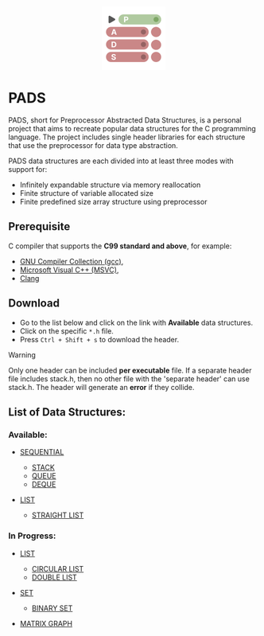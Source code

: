 <p align="center">
  <img width="128" align="center" src="/assets/logo.svg">
</p>

# PADS

PADS, short for Preprocessor Abstracted Data Structures, is a personal project that aims to recreate popular data structures for the C programming language. The project includes single header libraries for each structure that use the preprocessor for data type abstraction.

PADS data structures are each divided into at least three modes with support for:

- Infinitely expandable structure via memory reallocation
- Finite structure of variable allocated size
- Finite predefined size array structure using preprocessor

## Prerequisite
C compiler that supports the **C99 standard and above**, for example:
- [GNU Compiler Collection (gcc)](https://gcc.gnu.org), 
- [Microsoft Visual C++ (MSVC)](https://visualstudio.microsoft.com/vs/features/cplusplus/),
- [Clang](https://clang.llvm.org)

## Download
- Go to the list below and click on the link with **Available** data structures.
- Click on the specific ```*.h``` file.
- Press ```Ctrl + Shift + s``` to download the header.

> [!WARNING]
> Only one header can be included **per executable** file. If a separate header file includes stack.h, then no other file with the 'separate header' can use stack.h. The header will generate an **error** if they collide.

## **List of Data Structures:**

### **Available:**
- [SEQUENTIAL](https://github.com/TheGAzed/pads/blob/main/source/sequential)
  - [STACK](https://github.com/TheGAzed/pads/blob/main/source/sequential/stack)
  - [QUEUE](https://github.com/TheGAzed/pads/blob/main/source/sequential/queue)
  - [DEQUE](https://github.com/TheGAzed/pads/blob/main/source/sequential/deque)

- [LIST](https://github.com/TheGAzed/pads/blob/main/source/list)
  - [STRAIGHT LIST](https://github.com/TheGAzed/pads/blob/main/source/list/straight_list)

### **In Progress:**

- [LIST](https://github.com/TheGAzed/pads/blob/main/source/list)
  - [CIRCULAR LIST](https://github.com/TheGAzed/pads/blob/main/source/list/circular_list)
  - [DOUBLE LIST](https://github.com/TheGAzed/pads/blob/main/source/list/double_list)

- [SET](https://github.com/TheGAzed/pads/blob/main/source/set)
  - [BINARY SET](https://github.com/TheGAzed/pads/blob/main/source/set/binary_set)


- [MATRIX GRAPH](https://github.com/TheGAzed/pads/blob/main/source/graph/matrix_graph)
